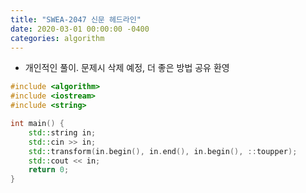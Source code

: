```yaml
---
title: "SWEA-2047 신문 헤드라인"
date: 2020-03-01 00:00:00 -0400
categories: algorithm
---
```


* 개인적인 풀이. 문제시 삭제 예정, 더 좋은 방법 공유 환영

```cpp
#include <algorithm>
#include <iostream>
#include <string>

int main() {
	std::string in;
    std::cin >> in;
    std::transform(in.begin(), in.end(), in.begin(), ::toupper);
    std::cout << in;
    return 0;
}
```
